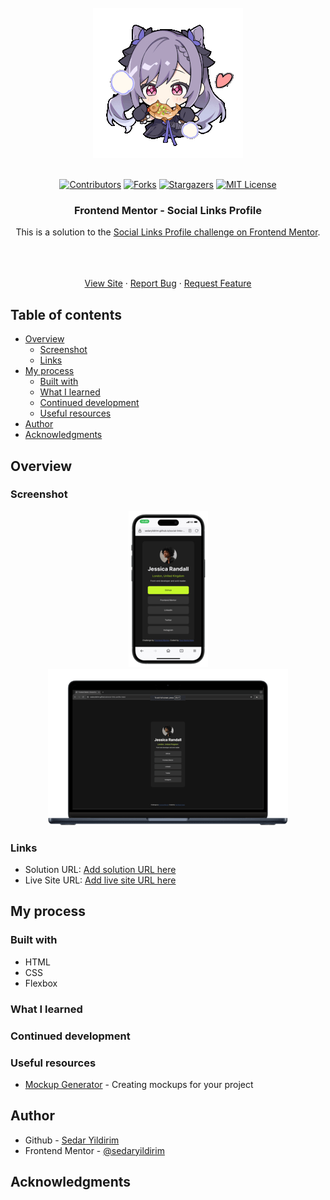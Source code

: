 
<!-- UPDATE ALL LINKS WITH PROJECT SPECIFIC URLS  -->
<!-- UPDATE SS AND LOGO -->
<!-- UPDATE TITLES -->
<!-- PROJECT LOGO -->
<br />
<div align="center">
    <img src="./assets/resources/imgs/200w.gif" alt="Logo">
  </a>
  <br />
  <br />

[![Contributors][contributors-shield]][contributors-url]
[![Forks][forks-shield]][forks-url]
[![Stargazers][stars-shield]][stars-url]
[![MIT License][license-shield]][license-url]

<h3 align="center">Frontend Mentor - Social Links Profile</h3>


This is a solution to the [Social Links Profile challenge on Frontend Mentor](https://www.frontendmentor.io/challenges/social-links-profile-UG32l9m6dQ).

  <p align="center">   
<br />
    <br />
    <br />
    <a href="https://sedaryildirim.github.io/social-links-profile-main/">View Site</a>
    ·
    <a href="https://github.com/sedaryildirim/social-links-profile-main/issues">Report Bug</a>
    ·
    <a href="https://github.com/sedaryildirim/social-links-profile-main/issues">Request Feature</a>
  </p>
</div>


## Table of contents

- [Overview](#overview)
  - [Screenshot](#screenshot)
  - [Links](#links)
- [My process](#my-process)
  - [Built with](#built-with)
  - [What I learned](#what-i-learned)
  - [Continued development](#continued-development)
  - [Useful resources](#useful-resources)
- [Author](#author)
- [Acknowledgments](#acknowledgments)


## Overview

### Screenshot

<div align="center">

![Mobile](./assets/resources/imgs/mobile.png)
![Desktop](./assets/resources/imgs/desktop.png)
</div>

### Links

- Solution URL: [Add solution URL here](https://github.com/sedaryildirim/social-links-profile-main)
- Live Site URL: [Add live site URL here](https://sedaryildirim.github.io/social-links-profile-main/)

## My process

### Built with

- HTML
- CSS
- Flexbox

### What I learned



### Continued development



### Useful resources

- [Mockup Generator](https://mockuphone.com/) - Creating mockups for your project

## Author

- Github - [Sedar Yildirim](https://github.com/sedaryildirim)
- Frontend Mentor - [@sedaryildirim](https://www.frontendmentor.io/profile/sedaryildirim)

## Acknowledgments



<!-- MARKDOWN LINKS & IMAGES -->
<!-- https://www.markdownguide.org/basic-syntax/#reference-style-links -->
[contributors-shield]: https://img.shields.io/github/contributors/sedaryildirim/social-links-profile-main.svg?style=for-the-badge
[contributors-url]: https://github.com/sedaryildirim/social-links-profile-main/graphs/contributors
[forks-shield]: https://img.shields.io/github/forks/sedaryildirim/social-links-profile-main.svg?style=for-the-badge
[forks-url]: https://github.com/sedaryildirim/social-links-profile-main/network/members
[stars-shield]: https://img.shields.io/github/stars/sedaryildirim/social-links-profile-main.svg?style=for-the-badge
[stars-url]: https://github.com/sedaryildirim/social-links-profile-main/stargazers
[license-shield]: https://img.shields.io/github/license/sedaryildirim/social-links-profile-main.svg?style=for-the-badge
[license-url]: https://github.com/sedaryildirim/social-links-profile-main/blob/main/LICENSE.txt
[product-screenshot]: imgs/screenshot.png
